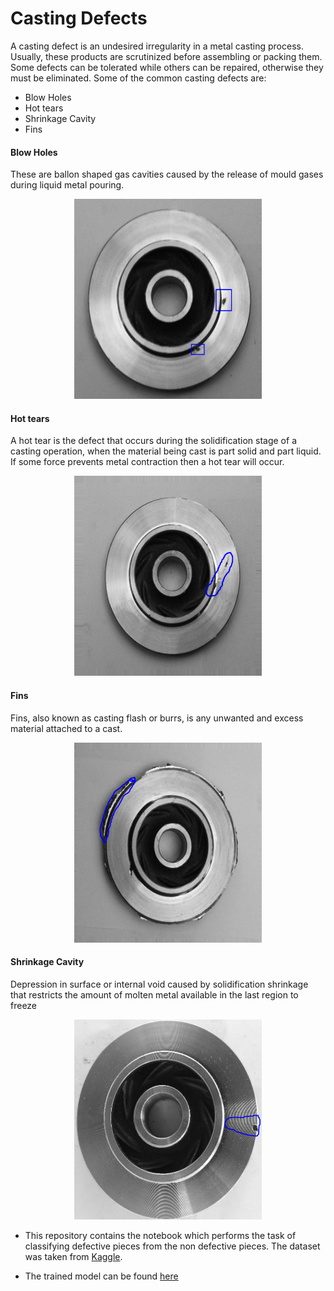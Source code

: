 # Casting Defects
A casting defect is an undesired irregularity in a metal casting process. Usually, these products are scrutinized before assembling or packing them. Some defects can be tolerated while others can be repaired, otherwise they must be eliminated. Some of the common casting defects are:

* Blow Holes
* Hot tears
* Shrinkage Cavity
* Fins

#### Blow Holes
These are ballon shaped gas cavities caused by the release of mould gases during liquid metal pouring. 

<p align = "center">
 <img width="300" height="320" src=".\BH.png">
 </p>

 #### Hot tears
 A hot tear is the defect that occurs during the solidification stage of a casting operation, when the material being cast is part solid and part liquid.  If some force prevents metal contraction then a hot tear will occur.
 
 <p align = "center">
 <img width="300" height="320" src=".\HT.png">
 </p>

#### Fins
Fins, also known as casting flash or burrs, is any unwanted and excess material attached to a cast.

 <p align = "center">
 <img width="300" height="320" src=".\Fins.png">
 </p>

 #### Shrinkage Cavity
 Depression in surface or internal void caused by solidification shrinkage that restricts the amount of molten metal available in the last region to freeze

 <p align = "center">
 <img width="300" height="320" src=".\PS.png">
 </p>
 
 
 
 * This repository contains the notebook which performs the task of classifying defective pieces from the non defective pieces. The dataset was taken from [Kaggle](https://www.kaggle.com/ravirajsinh45/real-life-industrial-dataset-of-casting-product).

 * The trained model can be found [here](https://www.kaggle.com/suryaprakash0112358/castingmodelpy) 
 
